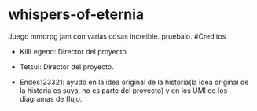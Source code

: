 # whispers-of-eternia
Juego mmorpg jam con varias cosas increible. pruebalo.
#Creditos
- KillLegend: Director del proyecto.
- Tetsui: Director del proyecto.



- Endes123321: ayudo en la idea original de la historia(la idea original de la historia es suya, no es parte del proyecto) y en los UMl de los diagramas de flujo.